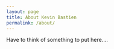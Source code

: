 ```yaml
---
layout: page
title: About Kevin Bastien
permalink: /about/
---
```


Have to think of something to put here....